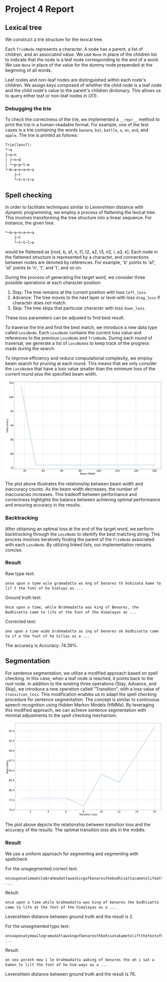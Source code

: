 # Project 4 Report

## Lexical tree

We construct a trie structure for the lexical tree.

Each `TrieNode` represents a character. A node has a parent, a list of children, and an associated value. We use `None` in place of the children list to indicate that the node is a leaf node corresponding to the end of a word. We use `None` in place of the value for the dummy node prepended at the beginning of all words.

Leaf nodes and non-leaf nodes are distinguished within each node's children. We assign keys composed of whether the child node is a leaf node and the child node's value to the parent's children dictionary. This allows us to query either leaf or non-leaf nodes in $O(1)$.

### Debugging the trie

To check the correctness of the trie, we implemented a `__repr__` method to print the trie in a human-readable format. For example, one of the test cases is a trie containing the words `banana`, `bat`, `battle`, `a`, `an`, `and`, and `apple`. The trie is printed as follows:

```
Trie(len=7):
*─a
├─a─n
│ ├─n─d
│ └─p─p─l─e
└─b─a─n─a─n─a
    ├─t
    └─t─t─l─e
```

## Spell checking

In order to facilitate techniques similar to Levenshtein distance with dynamic programming, we employ a process of flattening the lexical tree. This involves transforming the tree structure into a linear sequence. For instance, the given tree:

```
*─b─a─n─a─n─a
    ├─t
    └─t─t─l─e
```

would be flattened as [root, b, a1, n, t1, t2, a2, t3, n2, l, a3, e]. Each node in the flattened structure is represented by a character, and connections between nodes are denoted by references. For example, 'b' points to 'a1', 'a1' points to 'n', 't', and 't', and so on.

During the process of generating the target word, we consider three possible operations at each character position:

1. Stay: The tree remains at the current position with loss `left_loss`.
2. Advance: The tree moves to the next layer or level with loss `diag_loss` if character does not match.
3. Skip: The tree skips that particular character with loss `down_loss`.

These loss parameters can be adjusted to find best result.

To traverse the trie and find the best match, we introduce a new data type called `LossNode`. Each `LossNode` contains the current loss value and references to the previous `LossNode` and `TrieNode`. During each round of traversal, we generate a list of `LossNode`s to keep track of the progress made during the search.

To improve efficiency and reduce computational complexity, we employ beam search for pruning at each round. This means that we only consider the `LossNode`s that have a loss value smaller than the minimum loss of the current round plus the specified beam width.

![Inaccuracy vs beam width](./accuracy_vs_beam_alt2.png)

The plot above illustrates the relationship between beam width and inaccuracy counts. As the beam width decreases, the number of inaccuracies increases. This tradeoff between performance and correctness highlights the balance between achieving optimal performance and ensuring accuracy in the results.

### Backtracking

After obtaining an optimal loss at the end of the target word, we perform backtracking through the `LossNode` to identify the best matching string. This process involves iteratively finding the parent of the `TrieNode` associated with each `LossNode`. By utilizing linked lists, our implementation remains concise.

### Result

Raw type text:

```
onse apon a tyme wile gramadatta ws kng of benares th bohisata kame to lif t the foot of he himlays as ...
```

Ground truth text:

```
Once upon a time, while Brahmadatta was king of Benares, the Bodhisatta came to life at the foot of the Himalayas as ...
```

Corrected text:

```
one upon a time wide brahmadatta as ing of benares oh bodhisatta came to if a the foot of he hillas as a ...
```

The accuracy is Accuracy: 74.39%.

## Segmentation

For sentence segmentation, we utilize a modified approach based on spell checking. In this case, when a leaf node is reached, it points back to the root node. In addition to the existing three operations (Stay, Advance, and Skip), we introduce a new operation called "Transition", with a loss value of `transition_loss`. This modification enables us to adapt the spell checking procedure for sentence segmentation. The concept is similar to continuous speech recognition using Hidden Markov Models (HMMs). By leveraging this modified approach, we can achieve sentence segmentation with minimal adjustments to the spell checking mechanism.

![Inaccuracy vs transition loss](./accuracy_vs_transition_loss_alt2.png)

The plot above depicts the relationship between transition loss and the accuracy of the results. The optimal transition loss alls in the middle.

### Result

We use a uniform approach for segmenting and segmenting with spellcheck.

For the unsgegmented correct text:

```
onceuponatimewhilebrahmadattawaskingofbenaresthebodhisattacametolifeatthefootofthehimalayasasa ...
```

Result:

```
once upon a time while brahmadatta was king of benares the bodhisatta came to life at the foot of the himalayas as a ...
```

Levenshtein distance between ground truth and the result is 2.

For the unsegmented typo text:

```
onseaponatymewilegramadattawskngofbenaresthbohisatakametoliftthefootofhehimlaysasa ...
```

Result:

```
on sea porath mew i le brahmadatta waking of benares the oh i sat a kamen to lilt the foot of he him ways as a ...
```

Levenshtein distance between ground truth and the result is 76.

